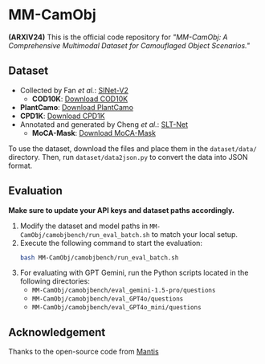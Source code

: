 # MM-CamObj
**(ARXIV24)** This is the official code repository for *"MM-CamObj: A Comprehensive Multimodal Dataset for Camouflaged Object Scenarios."*

## Dataset
- Collected by Fan *et al.*: [SINet-V2](https://github.com/GewelsJI/SINet-V2)
  - **COD10K**: [Download COD10K](https://drive.google.com/file/d/1M8-Ivd33KslvyehLK9_IUBGJ_Kf52bWG/view?usp=sharing)
- **PlantCamo**: [Download PlantCamo](https://github.com/yjybuaa/PlantCamo)
- **CPD1K**: [Download CPD1K](https://github.com/xfflyer/Camouflaged-people-detection)
- Annotated and generated by Cheng *et al.*: [SLT-Net](https://github.com/XuelianCheng/SLT-Net)
  - **MoCA-Mask**: [Download MoCA-Mask](https://drive.google.com/file/d/1FB24BGVrPOeUpmYbKZJYL5ermqUvBo_6/view?usp=sharing)

To use the dataset, download the files and place them in the `dataset/data/` directory. Then, run `dataset/data2json.py` to convert the data into JSON format.

## Evaluation
**Make sure to update your API keys and dataset paths accordingly.**
1. Modify the dataset and model paths in `MM-CamObj/camobjbench/run_eval_batch.sh` to match your local setup.
2. Execute the following command to start the evaluation:  
   ```bash
   bash MM-CamObj/camobjbench/run_eval_batch.sh
   ```
3. For evaluating with GPT Gemini, run the Python scripts located in the following directories:  
   - `MM-CamObj/camobjbench/eval_gemini-1.5-pro/questions`
   - `MM-CamObj/camobjbench/eval_GPT4o/questions`
   - `MM-CamObj/camobjbench/eval_GPT4o_mini/questions`

## Acknowledgement
Thanks to the open-source code from [Mantis](https://tiger-ai-lab.github.io/Mantis/)
